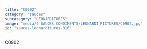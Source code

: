 ```yaml
---
title: "C0902"
category: "sauces"
subcategory: "LEONARDITURES"
image: "media/4 SAUCES CONDIMENTS/LEONARDI PICTURES/C0902.jpg"
id: "sauces-leonarditures-316"
---
```


C0902
